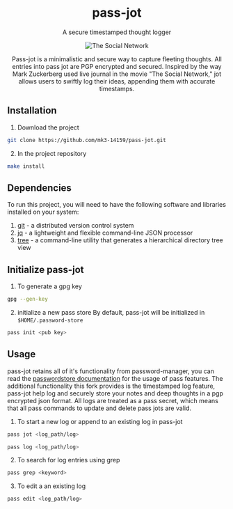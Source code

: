 <div align="center">

# pass-jot

A secure timestamped thought logger 

![The Social Network](https://media.tenor.com/2cKVhhxhPLsAAAAC/the-social-network-watching-movie.gif)

Pass-jot is a minimalistic and secure way to capture fleeting thoughts. All entries into pass jot are PGP encrypted and secured. Inspired by the way Mark Zuckerberg used live journal in the movie "The Social Network," jot allows users to swiftly log their ideas, appending them with accurate timestamps.
</div>

## Installation

1. Download the project 
```bash
git clone https://github.com/mk3-14159/pass-jot.git
```

2. In the project repository
```bash
make install 
```

## Dependencies
To run this project, you will need to have the following software and libraries installed on your system:

1. [git](https://git-scm.com/downloads) - a distributed version control system
2. [jq](https://github.com/jqlang/jq) - a lightweight and flexible command-line JSON processor
3. [tree](https://www.linuxfromscratch.org/blfs/view/svn/general/tree.html) - a command-line utility that generates a hierarchical directory tree view

## Initialize pass-jot

1. To generate a gpg key 
```bash
gpg --gen-key
```

2. initialize a new pass store 
By default, pass-jot will be initialized in ```$HOME/.password-store```
```bash
pass init <pub key>
```

## Usage 
pass-jot retains all of it's functionality from password-manager, you can read the [passwordstore documentation](https://www.passwordstore.org/) for the usage of pass features.
The additional functionality this fork provides is the timestamped log feature, pass-jot help log and securely store your notes and deep thoughts in a pgp encrypted json format.
All logs are treated as a pass secret, which means that all pass commands to update and delete pass jots are valid. 

1. To start a new log or append to an existing log in pass-jot
```bash
pass jot <log_path/log>
```

```bash
pass log <log_path/log>
```

2. To search for log entries using grep
```bash
pass grep <keyword>
```

3. To edit a an existing log
```bash
pass edit <log_path/log>
```
